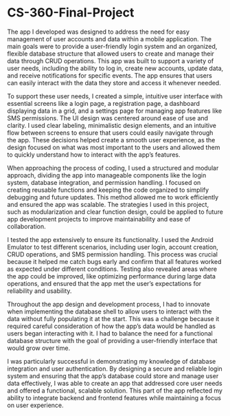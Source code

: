 # CS-360-Final-Project
The app I developed was designed to address the need for easy management of user accounts and data within a mobile application. The main goals were to provide a user-friendly login system and an organized, flexible database structure that allowed users to create and manage their data through CRUD operations. This app was built to support a variety of user needs, including the ability to log in, create new accounts, update data, and receive notifications for specific events. The app ensures that users can easily interact with the data they store and access it whenever needed.

To support these user needs, I created a simple, intuitive user interface with essential screens like a login page, a registration page, a dashboard displaying data in a grid, and a settings page for managing app features like SMS permissions. The UI design was centered around ease of use and clarity. I used clear labeling, minimalistic design elements, and an intuitive flow between screens to ensure that users could easily navigate through the app. These decisions helped create a smooth user experience, as the design focused on what was most important to the users and allowed them to quickly understand how to interact with the app’s features.

When approaching the process of coding, I used a structured and modular approach, dividing the app into manageable components like the login system, database integration, and permission handling. I focused on creating reusable functions and keeping the code organized to simplify debugging and future updates. This method allowed me to work efficiently and ensured the app was scalable. The strategies I used in this project, such as modularization and clear function design, could be applied to future app development projects to improve maintainability and ease of collaboration.

I tested the app extensively to ensure its functionality. I used the Android Emulator to test different scenarios, including user login, account creation, CRUD operations, and SMS permission handling. This process was crucial because it helped me catch bugs early and confirm that all features worked as expected under different conditions. Testing also revealed areas where the app could be improved, like optimizing performance during large data operations, and ensured that the app met the user’s expectations for reliability and usability.

Throughout the app design and development process, I had to innovate when implementing the database shell to allow users to interact with the data without fully populating it at the start. This was a challenge because it required careful consideration of how the app’s data would be handled as users began interacting with it. I had to balance the need for a functional database structure with the goal of providing a user-friendly interface that would grow over time.

I was particularly successful in demonstrating my knowledge of database integration and user authentication. By designing a secure and reliable login system and ensuring that the app’s database could store and manage user data effectively, I was able to create an app that addressed core user needs and offered a functional, scalable solution. This part of the app reflected my ability to integrate backend and frontend features while maintaining a focus on user experience.
